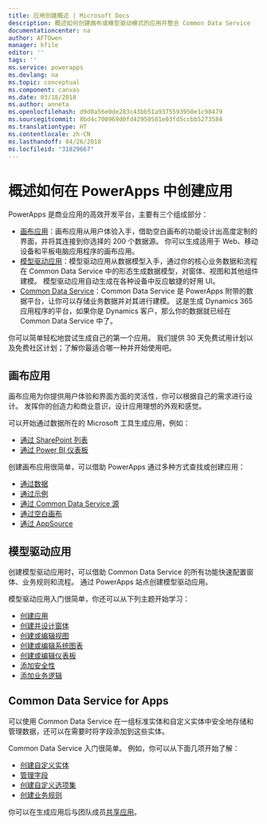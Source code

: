 ```yaml
---
title: 应用创建概述 | Microsoft Docs
description: 概述如何创建画布或模型驱动模式的应用并整合 Common Data Service
documentationcenter: na
author: AFTOwen
manager: kfile
editor: ''
tags: ''
ms.service: powerapps
ms.devlang: na
ms.topic: conceptual
ms.component: canvas
ms.date: 03/18/2018
ms.author: anneta
ms.openlocfilehash: d9d0a56e0de283c43bb51a9375593950e1c98479
ms.sourcegitcommit: 8bd4c700969d0fd42950581e03fd5ccbb5273584
ms.translationtype: HT
ms.contentlocale: zh-CN
ms.lasthandoff: 04/26/2018
ms.locfileid: "31829667"
---
```

# <a name="overview-of-creating-apps-in-powerapps"></a>概述如何在 PowerApps 中创建应用
PowerApps 是商业应用的高效开发平台，主要有三个组成部分：

- [画布应用](canvas-apps/getting-started.md)：画布应用从用户体验入手，借助空白画布的功能设计出高度定制的界面，并将其连接到你选择的 200 个数据源。 你可以生成适用于 Web、移动设备和平板电脑应用程序的画布应用。
- [模型驱动应用](model-driven-apps/model-driven-app-overview.md)：模型驱动应用从数据模型入手，通过你的核心业务数据和流程在 Common Data Service 中的形态生成数据模型，对窗体、视图和其他组件建模。 模型驱动应用自动生成在各种设备中反应敏捷的好用 UI。
- [Common Data Service](common-data-service/data-platform-intro.md)：Common Data Service 是 PowerApps 附带的数据平台，让你可以存储业务数据并对其进行建模。 这是生成 Dynamics 365 应用程序的平台，如果你是 Dynamics 客户，那么你的数据就已经在 Common Data Service 中了。

你可以简单轻松地尝试生成自己的第一个应用。 我们提供 30 天免费试用计划以及免费社区计划；了解你最适合哪一种并开始使用吧。

## <a name="canvas-apps"></a>画布应用
画布应用为你提供用户体验和界面方面的灵活性，你可以根据自己的需求进行设计。 发挥你的创造力和商业意识，设计应用理想的外观和感觉。

可以开始通过数据所在的 Microsoft 工具生成应用，例如：

- [通过 SharePoint 列表](canvas-apps/generate-app-from-sharepoint-list-interface.md)
- [通过 Power BI 仪表板](canvas-apps/embed-powerapps-powerbi.md)

创建画布应用很简单，可以借助 PowerApps 通过多种方式查找或创建应用：

- [通过数据](canvas-apps/app-from-sharepoint.md)
- [通过示例](canvas-apps/open-and-run-a-sample-app.md)
- [通过 Common Data Service 源](canvas-apps/data-platform-create-app.md)
- [通过空白画布](canvas-apps/data-platform-create-app-scratch.md)
- [通过 AppSource](../user/app-source.md)

## <a name="model-driven-apps"></a>模型驱动应用
创建模型驱动应用时，可以借助 Common Data Service 的所有功能快速配置窗体、业务规则和流程。 通过 PowerApps 站点创建模型驱动应用。

模型驱动应用入门很简单，你还可以从下列主题开始学习：

- [创建应用](https://docs.microsoft.com/en-us/dynamics365/customer-engagement/customize/create-edit-app)
- [创建并设计窗体](https://docs.microsoft.com/dynamics365/customer-engagement/customize/create-design-forms)
- [创建或编辑视图](https://docs.microsoft.com/dynamics365/customer-engagement/customize/create-edit-views)
- [创建或编辑系统图表](https://docs.microsoft.com/dynamics365/customer-engagement/customize/create-edit-system-chart)
- [创建或编辑仪表板](https://docs.microsoft.com/dynamics365/customer-engagement/customize/create-edit-dashboards)
- [添加安全性](https://docs.microsoft.com/dynamics365/customer-engagement/customize/manage-access-apps-security-roles)
- [添加业务逻辑](https://docs.microsoft.com/dynamics365/customer-engagement/customize/guide-staff-through-common-tasks-processes)

## <a name="common-data-service-for-apps"></a>Common Data Service for Apps
可以使用 Common Data Service 在一组标准实体和自定义实体中安全地存储和管理数据，还可以在需要时将字段添加到这些实体。

Common Data Service 入门很简单。 例如，你可以从下面几项开始了解：
- [创建自定义实体](common-data-service/data-platform-create-entity.md)
- [管理字段](common-data-service/data-platform-manage-fields.md)
- [创建自定义选项集](common-data-service/custom-picklists.md)
- [创建业务规则](https://docs.microsoft.com/dynamics365/customer-engagement/customize/create-business-rules-recommendations-apply-logic-form)

你可以在生成应用后与团队成员[共享应用](canvas-apps/share-app.md)。




